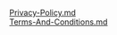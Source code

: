 [Privacy-Policy.md](https://dotspong.github.io/site/Privacy-Policy)  
[Terms-And-Conditions.md](https://dotspong.github.io/site/Terms-And-Conditions)
